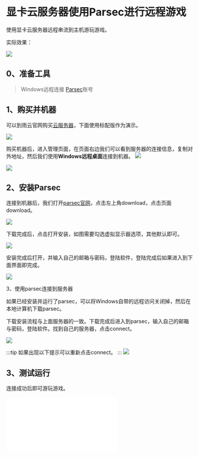 # 显卡云服务器使用Parsec进行远程游戏

使用显卡云服务器远程串流到主机游玩游戏。

实际效果：

![](https://cn-sy1.rains3.com/rainyun-assets/pic/2024/02/20240226150429_0c5f32ffd710685a417807f202900630.png)


## 0、准备工具
> Windows远程连接
> [Parsec](https://parsec.app/)账号

## 1、购买并机器

可以到雨云官网购买[云服务器](https://app.rainyun.com/apps/rcs/buy)，下面使用标配版作为演示。

![](https://cn-sy1.rains3.com/rainyun-assets/pic/2024/02/20240226150717_0739e7dd4409bf29462258f0caed948f.png)

购买机器后，进入管理页面，在页面右边我们可以看到服务器的连接信息，复制对外地址，然后我们使用**Windows远程桌面**连接到机器。
![](https://cn-sy1.rains3.com/rainyun-assets/pic/2024/02/20240226150822_c32c5395d42be4e9ad74a59e60f752c1.png)

![](https://cn-sy1.rains3.com/rainyun-assets/pic/2024/02/20240226150913_0cb34b477f13301a940e4c215f5c3c2c.png)

## 2、安装Parsec
连接到机器后，我们打开[parsec官网](https://parsec.app/)，点击左上角download，点击页面download。

![](https://cn-sy1.rains3.com/rainyun-assets/pic/2024/02/20240226151139_38b2e5b74bae198485ef1e3c75caad95.png)

下载完成后，点击打开安装，如图需要勾选虚拟显示器选项，其他默认即可。

![](https://cn-sy1.rains3.com/rainyun-assets/pic/2024/02/20240226151226_4640a8816897035eddfccd57d9c52516.png)

安装完成后打开，并输入自己的邮箱与密码，登陆软件，登陆完成后如果进入到下面界面即完成。

![](https://cn-sy1.rains3.com/rainyun-assets/pic/2024/02/20240226151411_a779b56fdbd14fe3d5dfb68fbd90b0a2.png)

3、使用parsec连接到服务器

如果已经安装并运行了parsec，可以将Windows自带的远程访问关闭掉，然后在本地计算机下载parsec。

下载安装流程与上面服务器的一致。下载完成后进入到parsec，输入自己的邮箱与密码，登陆软件。找到自己的服务器，点击connect。

![](https://cn-sy1.rains3.com/rainyun-assets/pic/2024/02/20240226151718_2fdae1ab32a26dcd96b0351fb503b74a.png)

:::tip
如果出现以下提示可以重新点击connect。
:::
![](https://cn-sy1.rains3.com/rainyun-assets/pic/2024/02/20240226152749_8f5106da7eeb6e5e74969cc8c38bca3a.png)

## 3、测试运行

连接成功后即可游玩游戏。

<iframe class="iframe_video" src="//player.bilibili.com/player.html?aid=1501180369&cid=1451579814&page=1&autoplay=false&muted=true&highQuality=true" scrolling="no" border="0" frameborder="no" framespacing="0" allowfullscreen="true"> </iframe>





